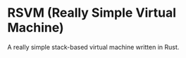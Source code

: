 # RSVM (Really Simple Virtual Machine)

A really simple stack-based virtual machine written in Rust.
